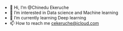 - 👋 Hi, I’m @Chinedu Ekeruche
- 👀 I’m interested in Data science and Machine learning
- 🌱 I’m currently learning Deep learning
- 📫 How to reach me cekeruche@icloud.com
